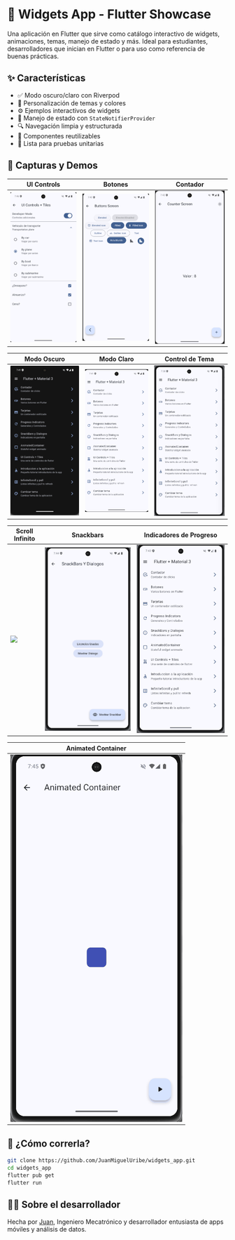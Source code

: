 # 🚀 Widgets App - Flutter Showcase

Una aplicación en Flutter que sirve como catálogo interactivo de widgets, animaciones, temas, manejo de estado y más. Ideal para estudiantes, desarrolladores que inician en Flutter o para uso como referencia de buenas prácticas.

## ✨ Características

- ✅ Modo oscuro/claro con Riverpod
- 🎨 Personalización de temas y colores
- ⚙️ Ejemplos interactivos de widgets
- 🧠 Manejo de estado con `StateNotifierProvider`
- 🔍 Navegación limpia y estructurada
- 🧩 Componentes reutilizables
- 🧪 Lista para pruebas unitarias
## 📸 Capturas y Demos

| UI Controls | Botones | Contador |
|-------------|---------|----------|
| ![](assets/screenshots/Uicontrols_Screen.png) | ![](assets/screenshots/buttons_screen.png) | ![](assets/screenshots/counter_screen.png) |

| Modo Oscuro | Modo Claro | Control de Tema |
|-------------|------------|-----------------|
| ![](assets/screenshots/dark_mode.png) | ![](assets/screenshots/light_mode.png) | ![](assets/screenshots/theme_control.gif) |

| Scroll Infinito | Snackbars | Indicadores de Progreso |
|------------------|-----------|--------------------------|
| ![](assets/screenshots/infinite_scroll_screen.gif) | ![](assets/screenshots/snackbars_screen.gif) | ![](assets/screenshots/progress_indicators.gif) |

| Animated Container |
|--------------------|
| ![](assets/screenshots/animated_container.gif) |


## 🚀 ¿Cómo correrla?

```bash
git clone https://github.com/JuanMiguelUribe/widgets_app.git
cd widgets_app
flutter pub get
flutter run
```

## 🧑‍💻 Sobre el desarrollador

Hecha por [Juan](https://github.com/JuanMiguelUribe), Ingeniero Mecatrónico y desarrollador entusiasta de apps móviles y análisis de datos.
